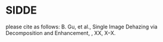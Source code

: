 # SIDDE
 please cite as follows: B. Gu, et al., Single Image Dehazing via Decomposition and Enhancement, , XX, X–X.
